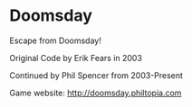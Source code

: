 # Doomsday
Escape from Doomsday!

Original Code by Erik Fears in 2003

Continued by Phil Spencer from 2003-Present

Game website: http://doomsday.philtopia.com
